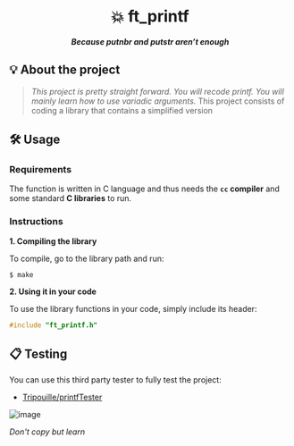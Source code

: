 <h1 align="center">
	💥 ft_printf
</h1>

<p align="center">
	<b><i>Because putnbr and putstr aren’t enough</i></b><br>
</p>

## 💡 About the project

> _This project is pretty straight forward. You will recode printf. You will mainly learn how to use variadic arguments._
	This project consists of coding a library that contains a simplified version


## 🛠️ Usage

### Requirements

The function is written in C language and thus needs the **`cc` compiler** and some standard **C libraries** to run.

### Instructions

**1. Compiling the library**

To compile, go to the library path and run:

```shell
$ make
```

**2. Using it in your code**

To use the library functions in your code, simply include its header:

```C
#include "ft_printf.h"
```

## 📋 Testing

You can use this third party tester to fully test the project:

* [Tripouille/printfTester](https://github.com/Tripouille/printfTester)

![image](https://github.com/MVPee/42-Ft_printf/assets/93082514/a110bd5d-ddcb-4313-891f-7ae7b1be3f84)

<i>Don't copy but learn</i>
